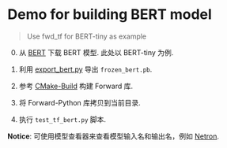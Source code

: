 # Demo for building BERT model

> Use fwd_tf for BERT-tiny as example
0. 从 [BERT](https://github.com/google-research/bert/blob/master/README.md) 下载 BERT 模型. 此处以 BERT-tiny 为例.

1. 利用 [export_bert.py](../../python/bert_helpers/export_bert.py) 导出 `frozen_bert.pb`.

2. 参考 [CMake-Build](../../doc/cn/usages/cmake_build_CN.md) 构建 Forward 库.

3. 将 Forward-Python 库拷贝到当前目录.

5. 执行 `test_tf_bert.py` 脚本.

**Notice**: 可使用模型查看器来查看模型输入名和输出名，例如 [Netron](https://github.com/lutzroeder/Netron).
